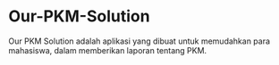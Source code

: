 # Our-PKM-Solution
Our PKM Solution adalah aplikasi yang dibuat untuk memudahkan para mahasiswa, dalam memberikan laporan tentang PKM.
